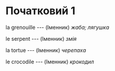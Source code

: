 # Початковий 1
la grenouille --- (Іменник)
*жаба; лягушка*



le serpent --- (Іменник)
*змія*



la tortue --- (Іменник)
*черепаха*



le crocodile --- (Іменник)
*крокодил*